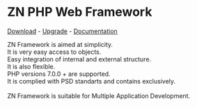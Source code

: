 # ZN PHP Web Framework
[Download](http://www.znframework.com/framework/download) - 
[Upgrade](http://www.znframework.com/framework/upgrade) - 
[Documentation](http://www.znframework.com/documentation)

<p>
ZN Framework is aimed at simplicity.<br />
It is very easy access to objects. <br />
Easy integration of internal and external structure.<br />
It is also flexible.<br />
PHP versions 7.0.0 + are supported.<br />
It is complied with PSD standarts and contains exclusively.<br />
<br />
ZN Framework is suitable for Multiple Application Development.
</p>
